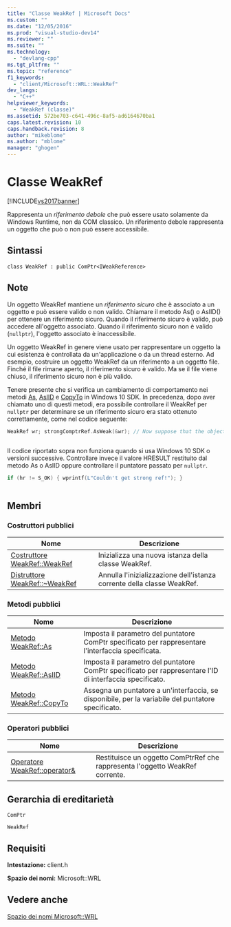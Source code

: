 ```yaml
---
title: "Classe WeakRef | Microsoft Docs"
ms.custom: ""
ms.date: "12/05/2016"
ms.prod: "visual-studio-dev14"
ms.reviewer: ""
ms.suite: ""
ms.technology: 
  - "devlang-cpp"
ms.tgt_pltfrm: ""
ms.topic: "reference"
f1_keywords: 
  - "client/Microsoft::WRL::WeakRef"
dev_langs: 
  - "C++"
helpviewer_keywords: 
  - "WeakRef (classe)"
ms.assetid: 572be703-c641-496c-8af5-ad6164670ba1
caps.latest.revision: 10
caps.handback.revision: 8
author: "mikeblome"
ms.author: "mblome"
manager: "ghogen"
---
```

# Classe WeakRef
[!INCLUDE[vs2017banner](../assembler/inline/includes/vs2017banner.md)]

Rappresenta un *riferimento debole* che può essere usato solamente da Windows Runtime, non da COM classico. Un riferimento debole rappresenta un oggetto che può o non può essere accessibile.  
  
## Sintassi  
  
```  
class WeakRef : public ComPtr<IWeakReference>  
```  
  
## Note  
 Un oggetto WeakRef mantiene un *riferimento sicuro* che è associato a un oggetto e può essere valido o non valido. Chiamare il metodo As\(\) o AsIID\(\) per ottenere un riferimento sicuro. Quando il riferimento sicuro è valido, può accedere all'oggetto associato. Quando il riferimento sicuro non è valido \(`nullptr`\), l'oggetto associato è inaccessibile.  
  
 Un oggetto WeakRef in genere viene usato per rappresentare un oggetto la cui esistenza è controllata da un'applicazione o da un thread esterno. Ad esempio, costruire un oggetto WeakRef da un riferimento a un oggetto file. Finché il file rimane aperto, il riferimento sicuro è valido. Ma se il file viene chiuso, il riferimento sicuro non è più valido.  
  
 Tenere presente che si verifica un cambiamento di comportamento nei metodi [As](../windows/weakref-as-method.md), [AsIID](../windows/weakref-asiid-method.md) e [CopyTo](../windows/weakref-copyto-method.md) in Windows 10 SDK. In precedenza, dopo aver chiamato uno di questi metodi, era possibile controllare il WeakRef per `nullptr` per determinare se un riferimento sicuro era stato ottenuto correttamente, come nel codice seguente:  
  
```cpp  
WeakRef wr; strongComptrRef.AsWeak(&wr); // Now suppose that the object strongComPtrRef points to no longer exists // and the following code tries to get a strong ref from the weak ref: ComPtr<ISomeInterface> strongRef; HRESULT hr = wr.As(&strongRef); // This check won't work with the Windows 10 SDK version of the library. // Use the HRESULT from previous As() call instead. if(wr == nullptr) { wprintf(L"Couldn’t get strong ref!"); }  
  
```  
  
 Il codice riportato sopra non funziona quando si usa Windows 10 SDK o versioni successive. Controllare invece il valore HRESULT restituito dal metodo As o AsIID oppure controllare il puntatore passato per `nullptr`.  
  
```cpp  
if (hr != S_OK) { wprintf(L"Couldn't get strong ref!"); }  
  
```  
  
## Membri  
  
### Costruttori pubblici  
  
|Nome|Descrizione|  
|----------|-----------------|  
|[Costruttore WeakRef::WeakRef](../windows/weakref-weakref-constructor.md)|Inizializza una nuova istanza della classe WeakRef.|  
|[Distruttore WeakRef::~WeakRef](../windows/weakref-tilde-weakref-destructor.md)|Annulla l'inizializzazione dell'istanza corrente della classe WeakRef.|  
  
### Metodi pubblici  
  
|Nome|Descrizione|  
|----------|-----------------|  
|[Metodo WeakRef::As](../windows/weakref-as-method.md)|Imposta il parametro del puntatore ComPtr specificato per rappresentare l'interfaccia specificata.|  
|[Metodo WeakRef::AsIID](../windows/weakref-asiid-method.md)|Imposta il parametro del puntatore ComPtr specificato per rappresentare l'ID di interfaccia specificato.|  
|[Metodo WeakRef::CopyTo](../windows/weakref-copyto-method.md)|Assegna un puntatore a un'interfaccia, se disponibile, per la variabile del puntatore specificato.|  
  
### Operatori pubblici  
  
|Nome|Descrizione|  
|----------|-----------------|  
|[Operatore WeakRef::operator&](../windows/weakref-operator-ampersand-operator.md)|Restituisce un oggetto ComPtrRef che rappresenta l'oggetto WeakRef corrente.|  
  
## Gerarchia di ereditarietà  
 `ComPtr`  
  
 `WeakRef`  
  
## Requisiti  
 **Intestazione:** client.h  
  
 **Spazio dei nomi:** Microsoft::WRL  
  
## Vedere anche  
 [Spazio dei nomi Microsoft::WRL](../windows/microsoft-wrl-namespace.md)